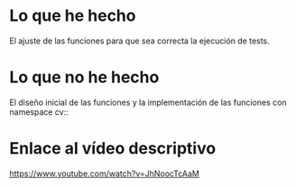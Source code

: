 # Lo que he hecho

El ajuste de las funciones para que sea correcta la ejecución de tests.

# Lo que no he hecho

El diseño inicial de las funciones y la implementación de las funciones con namespace cv::

# Enlace al vídeo descriptivo

https://www.youtube.com/watch?v=JhNoocTcAaM

